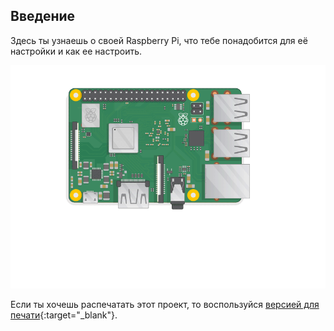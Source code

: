 ## Введение

Здесь ты узнаешь о своей Raspberry Pi, что тебе понадобится для её настройки и как ее настроить.

![plug in the pi](images/pi-plug-in.gif)

Если ты хочешь распечатать этот проект, то воспользуйся [версией для печати](https://projects.raspberrypi.org/en/projects/aspberry-pi-setting-up/print){:target="_blank"}.